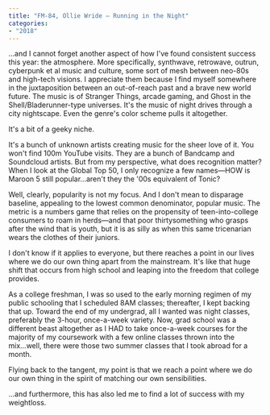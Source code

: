 ```yaml
---
title: "FM-84, Ollie Wride — Running in the Night"
categories:
- "2018"
---
```


...and I cannot forget another aspect of how I've found consistent success this year:  the atmosphere.  More specifically, synthwave, retrowave, outrun, cyberpunk et al music and culture, some sort of mesh between neo-80s and high-tech visions.  I appreciate them because I find myself somewhere in the juxtaposition between an out-of-reach past and a brave new world future.  The music is of Stranger Things, arcade gaming, and Ghost in the Shell/Bladerunner-type universes.  It's the music of night drives through a city nightscape. Even the genre's color scheme pulls it altogether.

It's a bit of a geeky niche.

It's a bunch of unknown artists creating music for the sheer love of it. You won't find 100m YouTube visits.  They are a bunch of Bandcamp and Soundcloud artists. But from my perspective, what does recognition matter? When I look at the Global Top 50, I only recognize a few names—HOW is Maroon 5 still popular...aren't they the '00s equivalent of Tonic?

Well, clearly, popularity is not my focus.  And I don't mean to disparage baseline, appealing to the lowest common denominator, popular music.  The metric is a numbers game that relies on the propensity of teen-into-college consumers to roam in herds—and that poor thirtysomething who grasps after the wind that is youth, but it is as silly as when this same tricenarian wears the clothes of their juniors.

I don't know if it applies to everyone, but there reaches a point in our lives where we do our own thing apart from the mainstream.  It's like that huge shift that occurs from high school and leaping into the freedom that college provides.

As a college freshman, I was so used to the early morning regimen of my public schooling that I scheduled 8AM classes; thereafter, I kept backing that up.  Toward the end of my undergrad, all I wanted was night classes, preferably the 3-hour, once-a-week variety.  Now, grad school was a different beast altogether as I HAD to take once-a-week courses for the majority of my coursework with a few online classes thrown into the mix...well, there were those two summer classes that I took abroad for a month.

Flying back to the tangent, my point is that we reach a point where we do our own thing in the spirit of matching our own sensibilities.

...and furthermore, this has also led me to find a lot of success with my weightloss.